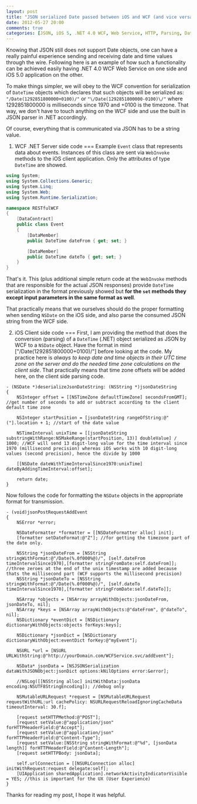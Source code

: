 ```yaml
---
layout: post
title: "JSON serialized Date passed between iOS and WCF (and vice versa)"
date: 2012-05-27 20:00
comments: true
categories: [JSON, iOS 5, .NET 4.0 WCF, Web Service, HTTP, Parsing, DateTime, NSDate]
---
```


Knowing that JSON still does not support Date objects, one can have a really painful experience sending and receiving date and time values through the wire. Following here is an example of how such a functionality can be achieved easily having .NET 4.0 WCF Web Service on one side and iOS 5.0 application on the other.

To make things simpler, we will obey to the WCF convention for serialization of `DateTime` objects which declares that such objects will be serialized as: `"/Date(1292851800000+0100)/"` or `"\/Date(1292851800000-0100)\/"` where 1292851800000 is milliseconds since 1970 and +0100 is the timezone. That way, we don't have to touch anything on the WCF side and use the built in JSON parser in .NET accordingly. 

Of course, everything that is communicated via JSON has to be a string value.

1. WCF .NET Server side code
===
Example `Event` class that represents data about events. Instances of this class are sent via `WebInvoke` methods to the iOS client application. Only the attributes of type `DateTime` are showed.

``` c# Event.cs
using System;
using System.Collections.Generic;
using System.Linq;
using System.Web;
using System.Runtime.Serialization;

namespace RESTfulWCF
{
    [DataContract]
    public class Event
    {
        [DataMember]
        public DateTime dateFrom { get; set; }

        [DataMember]
        public DateTime dateTo { get; set; }
    }
}
```

That's it. This (plus additional simple return code at the `WebInvoke` methods that are responsible for the actual JSON responses)  provide `DateTime` serialization in the format previously showed but **for the `set` methods they except input parameters in the same format as well**.

That practically means that we ourselves should do the proper formatting when sending `NSDate` on the iOS side, and also parse the consumed JSON string from the WCF side.

2. iOS Client side code
===
First, I am providing the method that does the conversion (parsing) of a `DateTime` (.NET) object serialized as JSON by WCF to a `NSDate` object. Have the format in mind ["/Date(1292851800000+0100)/"] before looking at the code. My practice here is *always to keep date and time objects in their UTC time zone on the server and do the needed time zone calculations on the client side*. That practically means that time zone offsets will be added here, on the client side parsing code.

``` objc Deserialization of Date Objects
- (NSDate *)deserializeJsonDateString: (NSString *)jsonDateString
{   
    NSInteger offset = [[NSTimeZone defaultTimeZone] secondsFromGMT]; //get number of seconds to add or subtract according to the client default time zone 
    
    NSInteger startPosition = [jsonDateString rangeOfString:@"("].location + 1; //start of the date value
    
    NSTimeInterval unixTime = [[jsonDateString substringWithRange:NSMakeRange(startPosition, 13)] doubleValue] / 1000; //WCF will send 13 digit-long value for the time interval since 1970 (millisecond precision) whereas iOS works with 10 digit-long values (second precision), hence the divide by 1000
    
    [[NSDate dateWithTimeIntervalSince1970:unixTime] dateByAddingTimeInterval:offset];
    
    return date;
}
```
Now follows the code for formatting the `NSDate` objects in the appropriate format for transmission.

``` objc NSDate to JSON date string
- (void)jsonPostRequestAddEvent
{ 
    NSError *error;
    
    NSDateFormatter *formatter = [[NSDateFormatter alloc] init];
    [formatter setDateFormat:@"Z"]; //for getting the timezone part of the date only.
    
    NSString *jsonDateFrom = [NSString stringWithFormat:@"/Date(%.0f000%@)/", [self.dateFrom timeIntervalSince1970],[formatter stringFromDate:self.dateFrom]]; //three zeroes at the end of the unix timestamp are added because thats the millisecond part (WCF supports the millisecond precision)
    NSString *jsonDateTo = [NSString stringWithFormat:@"/Date(%.0f000%@)/", [self.dateTo timeIntervalSince1970],[formatter stringFromDate:self.dateTo]];
    
    NSArray *objects = [NSArray arrayWithObjects:jsonDateFrom, jsonDateTo, nil];
    NSArray *keys = [NSArray arrayWithObjects:@"dateFrom", @"dateTo", nil];
    NSDictionary *eventDict = [NSDictionary dictionaryWithObjects:objects forKeys:keys];
    
    NSDictionary *jsonDict = [NSDictionary dictionaryWithObject:eventDict forKey:@"myEvent"];
    
    NSURL *url = [NSURL URLWithString:@"http://yourDomain.com/WCFService.svc/addEvent"];
    
    NSData* jsonData = [NSJSONSerialization dataWithJSONObject:jsonDict options:kNilOptions error:&error];
    
    //NSLog([[NSString alloc] initWithData:jsonData encoding:NSUTF8StringEncoding]); //debug only
    
    NSMutableURLRequest *request = [NSMutableURLRequest requestWithURL:url cachePolicy: NSURLRequestReloadIgnoringCacheData timeoutInterval: 30.f];
    
    [request setHTTPMethod:@"POST"];
    [request setValue:@"application/json" forHTTPHeaderField:@"Accept"];
    [request setValue:@"application/json" forHTTPHeaderField:@"Content-Type"];
    [request setValue:[NSString stringWithFormat:@"%d", [jsonData length]] forHTTPHeaderField:@"Content-Length"];
    [request setHTTPBody: jsonData];
    
    self.urlConnection = [[NSURLConnection alloc] initWithRequest:request delegate:self];
    [UIApplication sharedApplication].networkActivityIndicatorVisible = YES; //this is important for the UX (User Experience)  
}
```
Thanks for reading my post, I hope it was helpful. 



